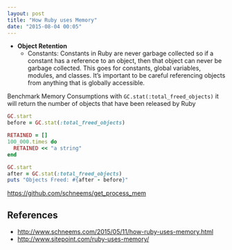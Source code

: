 ```yaml
---
layout: post
title: "How Ruby uses Memory"
date: "2015-08-04 00:05"
---
```


- **Object Retention**
  - Constants: Constants in Ruby are never garbage collected so if a constant has a reference to an object, then that object can never be garbage collected. This goes for constants, global variables, modules, and classes. It’s important to be careful referencing objects from anything that is globally accessible.

Benchmark Memory Consumptions with `GC.stat(:total_freed_objects)` it will return the number of objects that have been released by Ruby

``` ruby
GC.start
before = GC.stat(:total_freed_objects)

RETAINED = []
100_000.times do
  RETAINED << "a string"
end

GC.start
after = GC.stat(:total_freed_objects)
puts "Objects Freed: #{after - before}"
```

https://github.com/schneems/get_process_mem

## References

- http://www.schneems.com/2015/05/11/how-ruby-uses-memory.html
- http://www.sitepoint.com/ruby-uses-memory/
